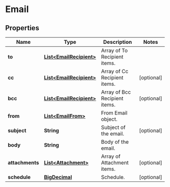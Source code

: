 
# Email

## Properties
Name | Type | Description | Notes
------------ | ------------- | ------------- | -------------
**to** | [**List&lt;EmailRecipient&gt;**](EmailRecipient.md) | Array of To Recipient items. | 
**cc** | [**List&lt;EmailRecipient&gt;**](EmailRecipient.md) | Array of Cc Recipient items. |  [optional]
**bcc** | [**List&lt;EmailRecipient&gt;**](EmailRecipient.md) | Array of Bcc Recipient items. |  [optional]
**from** | [**List&lt;EmailFrom&gt;**](EmailFrom.md) | From Email object. | 
**subject** | **String** | Subject of the email. |  [optional]
**body** | **String** | Body of the email. | 
**attachments** | [**List&lt;Attachment&gt;**](Attachment.md) | Array of Attachment items. |  [optional]
**schedule** | [**BigDecimal**](BigDecimal.md) | Schedule. |  [optional]



